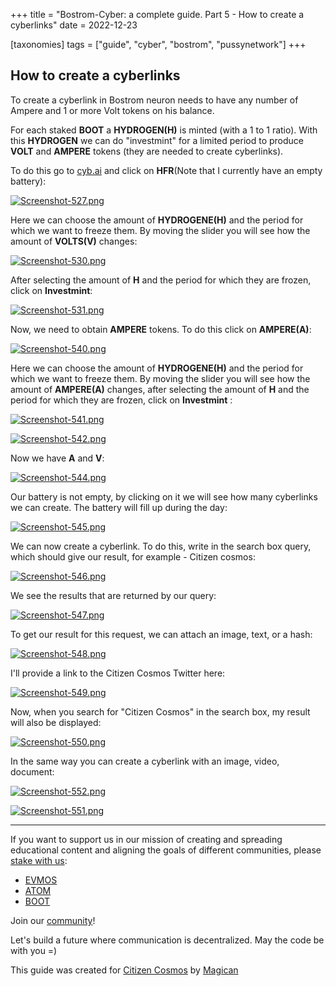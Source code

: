 +++
title = "Bostrom-Cyber: a complete guide. Part 5 - How to create a cyberlinks"
date = 2022-12-23

[taxonomies]
tags = ["guide", "cyber", "bostrom", "pussynetwork"]
+++

## How to create a cyberlinks ##

To create a cyberlink in Bostrom neuron needs to have any number of Ampere and 1 or more Volt tokens on his balance.

For each staked **BOOT** a **HYDROGEN(H)** is minted (with a 1 to 1 ratio). With this **HYDROGEN** we can do "investmint" for a limited period to produce **VOLT** and **AMPERE** tokens (they are needed to create cyberlinks).

To do this go to [cyb.ai](https://cyb.ai/) and click on **HFR**(Note that I currently have an empty battery):

[![Screenshot-527.png](https://i.postimg.cc/NjhcgzZ3/Screenshot-527.png)](https://postimg.cc/rK9bjQVj)

<!-- more -->

Here we can choose the amount of **HYDROGENE(H)** and the period for which we want to freeze them. By moving the slider you will see how the amount of **VOLTS(V)** changes:

[![Screenshot-530.png](https://i.postimg.cc/1XgxTGY1/Screenshot-530.png)](https://postimg.cc/xNSFNz26)

After selecting the amount of **H** and the period for which they are frozen, click on **Investmint**:

[![Screenshot-531.png](https://i.postimg.cc/rst4pHYn/Screenshot-531.png)](https://postimg.cc/vxbTq0yf)
 
Now, we need to obtain **AMPERE** tokens. To do this click on **AMPERE(A)**:

[![Screenshot-540.png](https://i.postimg.cc/NMqRrHk4/Screenshot-540.png)](https://postimg.cc/JyxsftgD)

Here we can choose the amount of **HYDROGENE(H)** and the period for which we want to freeze them. By moving the slider you will see how the amount of **AMPERE(A)** changes, after selecting the amount of **H** and the period for which they are frozen, click on **Investmint** :

[![Screenshot-541.png](https://i.postimg.cc/zGRG9PTd/Screenshot-541.png)](https://postimg.cc/nXpxm2R7)

[![Screenshot-542.png](https://i.postimg.cc/N0SVZp7x/Screenshot-542.png)](https://postimg.cc/2qd2Zdtq)

Now we have **A** and **V**: 

[![Screenshot-544.png](https://i.postimg.cc/c1hCYbRj/Screenshot-544.png)](https://postimg.cc/HjJT13P4)

Our battery is not empty, by clicking on it we will see how many cyberlinks we can create. The battery will fill up during the day:

[![Screenshot-545.png](https://i.postimg.cc/rySKfpSD/Screenshot-545.png)](https://postimg.cc/23Sk6r9Y)

We can now create a cyberlink. To do this, write in the search box query, which should give our result, for example - Citizen cosmos:

[![Screenshot-546.png](https://i.postimg.cc/85HPk5dy/Screenshot-546.png)](https://postimg.cc/LYJMNmbf)

We see the results that are returned by our query:

[![Screenshot-547.png](https://i.postimg.cc/3xmhJNYg/Screenshot-547.png)](https://postimg.cc/9DmKLW4M)

To get our result for this request, we can attach an image, text, or a hash:

[![Screenshot-548.png](https://i.postimg.cc/wBqPNcSQ/Screenshot-548.png)](https://postimg.cc/v4K3F984)

I'll provide a link to the Citizen Cosmos Twitter here:

[![Screenshot-549.png](https://i.postimg.cc/pLsTzkm2/Screenshot-549.png)](https://postimg.cc/4YhsT6vM)

Now, when you search for "Citizen Cosmos" in the search box, my result will also be displayed:

[![Screenshot-550.png](https://i.postimg.cc/Lshz1J6b/Screenshot-550.png)](https://postimg.cc/B89LWQFT)

In the same way you can create a cyberlink with an image, video, document:

[![Screenshot-552.png](https://i.postimg.cc/1RLnWWRM/Screenshot-552.png)](https://postimg.cc/yWy8xyZS)

[![Screenshot-551.png](https://i.postimg.cc/25426qcN/Screenshot-551.png)](https://postimg.cc/qtv8D7H1)



------------------------------------------------------------------------------------------------------------------------------------------------------------------
If you want to support us in our mission of creating and spreading educational content and aligning the goals of different communities, please [stake with us](https://www.citizencosmos.space/staking):
- [EVMOS](https://wallet.keplr.app/chains/evmos?modal=validator&chain=evmos_9001-2&validator_address=evmosvaloper1mtwvpdd57gpkyejd566s24afr9zm5ryq8gwpvj) 
- [ATOM](https://wallet.keplr.app/chains/cosmos-hub?modal=validator&chain=cosmoshub-4&validator_address=cosmosvaloper1e859xaue4k2jzqw20cv6l7p3tmc378pc3k8g2u) 
- [BOOT](https://wallet.keplr.app/chains/bostrom?modal=validator&chain=bostrom&validator_address=bostromvaloper1f7nx65pmayfenpfwzwaamwas4ygmvalqj6dz5r)

Join our [community](https://discord.gg/kJaG3EucCX)! 

Let's build a future where communication is decentralized. May the code be with you =) 

This guide was created for [Citizen Cosmos](https://www.citizencosmos.space/) by [Magican](https://t.me/magican_n)
